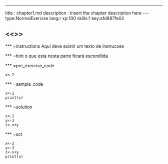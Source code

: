 ---
title       : chapter1.md
description : Insert the chapter description here
--- type:NormalExercise lang:r xp:100 skills:1 key:afd887fe02
## <<<New Exercise>>>


*** =instructions
Aqui deve existir um texto de instrucoes

*** =hint
o que esta nesta parte ficará escondiida

*** =pre_exercise_code
```{r}
x<-2
```

*** =sample_code
```{r}
x<-2
print(x)
```

*** =solution
```{r}
x<-2
y<-3
z<-x+y
```

*** =sct
```{r}
x<-2
y<-3
z<-x+y
print(x)
```
